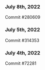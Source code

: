 ### July 8th, 2022

Commit #280609

### July 5th, 2022

Commit #314353


### July 4th, 2022

Commit #72281
